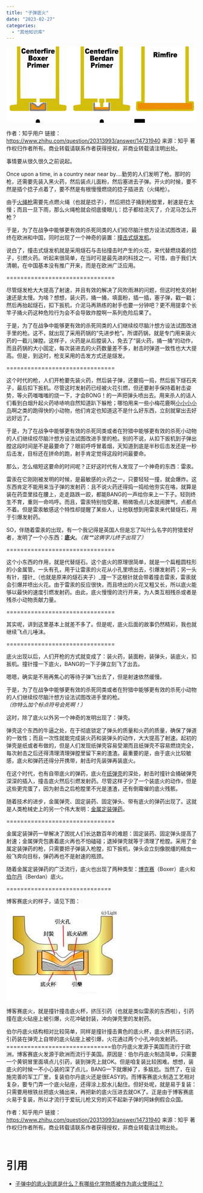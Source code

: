 ```yaml
---
title: "子弹底火"
date: "2023-02-27"
categories: 
  - "其他知识库"
---
```


[![](images/v2-e1086da0c626d4afff579d1300a2c4a5_720w.gif)](http://127.0.0.1/?attachment_id=5042)

作者：知乎用户 链接：https://www.zhihu.com/question/20313993/answer/14731940 来源：知乎 著作权归作者所有。商业转载请联系作者获得授权，非商业转载请注明出处。

事情要从很久很久之前说起。

Once upon a time, in a country near near by....勤劳的人们发明了枪。那时的枪，还需要先装入黑火药，然后装点儿面粉，然后塞进去子弹。开火的时候，要不然是插个捻子点着了，要不然是有根慢慢燃烧的捻子插进去（火绳枪）。

由于[火绳枪](https://www.zhihu.com/search?q=%E7%81%AB%E7%BB%B3%E6%9E%AA&search_source=Entity&hybrid_search_source=Entity&hybrid_search_extra=%7B%22sourceType%22%3A%22answer%22%2C%22sourceId%22%3A14731940%7D)需要先点燃火绳（也就是捻子），然后把捻子捅到枪膛里，射速是在太慢；而且一旦下雨，那么火绳枪就会彻底傻眼儿：捻子都给浇灭了，介泥马怎么开枪？

于是，为了在战争中能够更有效的杀死同类的人们绞尽脑汁想方设法试图改进，最终在欧洲和中国，同时出现了一个神奇的装置：[撞击式燧发机](https://www.zhihu.com/search?q=%E6%92%9E%E5%87%BB%E5%BC%8F%E7%87%A7%E5%8F%91%E6%9C%BA&search_source=Entity&hybrid_search_source=Entity&hybrid_search_extra=%7B%22sourceType%22%3A%22answer%22%2C%22sourceId%22%3A14731940%7D)。

说白了，撞击式燧发机就是采用燧石与击拈撞击时产生的火花，来代替燃烧着的捻子，引燃火药。听起来很简单，在当时可是最先进的科技之一。可惜，由于我们大清朝，在中国基本没有推广开来，而是在欧洲广泛应用。

\===============================

尽管燧发枪大大提高了射速，并且有效的解决了风吹雨淋的问题，但这时枪支的射速还是太慢。为啥？想想，装火药，捅一捅，填面粉，插一插，塞子弹，戳一戳；然后再抬起燧石，扣下扳机，介泥马再熟练的射手也要一分钟吧？更不用提拿个长竿子捅火药这种危险行为会不会导致炸膛啊一系列危险后果了。

于是，为了在战争中能够更有效的杀死同类的人们继续绞尽脑汁想方设法试图改进手里的枪。这不，就出现了采用药锅的“先进步枪”。所谓药锅，就是专门用来装火药的一截儿弹膛。这样子，火药是从后膛装入，免去了“装火药，捅一捅”的动作，而且药锅的大小固定，每次装进去的火药数量差不多，射击时弹道一致性也大大提高。但是，到这时，枪支采用的击发方式还是燧发。

\===============================

这个时代的枪，人们开枪要先装火药，然后装子弹，还要捣一捣，然后扳下燧石夹子，最后扣下扳机。尽管这时发射药已经被火花引燃，但还要射手保持着射击姿势，等火药嗤嗤嗤的烧一下，才会BONG！的一声把弹头喷出去。用来杀人的话人们看到白烟升起火药哧哧响自然知道趴下躲枪；哪怕用来一些小梅花鹿啊[小小小小鸟](https://www.zhihu.com/search?q=%E5%B0%8F%E5%B0%8F%E5%B0%8F%E5%B0%8F%E9%B8%9F&search_source=Entity&hybrid_search_source=Entity&hybrid_search_extra=%7B%22sourceType%22%3A%22answer%22%2C%22sourceId%22%3A14731940%7D)啊之类的跑得快的小动物，他们肯定也知道这不是什么好东西，立刻就窜出去好远好远了。

于是，为了在战争中能够更有效的杀死同类或者在狩猎中能够更有效的杀死小动物的人们继续绞尽脑汁想方设法试图改进手里的枪。别的不说，从扣下扳机到子弹出膛这段时间是不是最要命了？眼前呼呼冒着烟，天知道到底是半秒后击发还是一秒后击发，目标还在拼命的跑，射手肯定觉得这段时间最要命。

那么，怎么缩短这要命的时间呢？正好这时代有人发现了一个神奇的东西：雷汞。

雷汞在它刚刚被发明的时候，是最敏感的火药之一，只要轻轻一撞，就会爆炸。这东西肯定不能用来当子弹的发射药：且不说火药还得捣一捣给他夯实在咯，就算是装在药壶里挂在腰上，走走路跌一跤，都能BANG的一声给你来上一下子。轻则终生不育，重则一命呜呼。而且，雷汞特别怕受潮，稍微吸点儿水就闹脾气，点都点不着。但是雷汞敏感这个特性却提醒了某些人，让他联想到用雷汞来代替燧石，用于引爆发射药。

SO，伴随着雷汞的出现，有一个我记得是英国人但是忘了叫什么名字的狩猎爱好者，发明了一个小东西：**底火**。_（我艹这俩字儿终于出现了）_

\===============================

这个小东西的作用，就是代替燧石。这个底火的原理很简单，就是一个扁粗圆柱形的小金属管。一头有孔，用于让雷汞的火花从小孔里喷出去，引爆发射药；另一头有针，撞针_（也就是原来的燧石夹子）_撞一下这根针就会带着撞击雷汞，雷汞就会引爆并喷出火花。由于雷汞的反应很快，而且喷出的火花又粗又长，所以底火能够以最快的速度引燃发射药。由此，底火慢慢的流行开来，为人类互相残杀或者是残杀小动物贡献力量。

\===============================

其实呢，讲到这里基本上就差不多了。但是呢，底火后面的故事仍然精彩，我也就继续飞点儿唾沫。

\===============================

底火出现以后，人们开枪的方式就变成了：装火药，装面粉，装弹头，装底火，扣扳机。撞针撞一下底火，BANG的一下子弹立刻飞了出去。

嗯嗯，确实是不用再焦心的等待子弹飞出去了，但是射速依然缓慢。

于是，为了在战争中能够更有效的杀死同类或者在狩猎中能够更有效的杀死小动物的人们继续绞尽脑汁想方设法试图改进手里的枪。_（你特么加个标点符号会死啊！）_

这时，除了底火以外另一个神奇的发明出现了：弹壳。

弹壳这个东西的牛逼之处，在于彻底锁定了弹头的质量和火药的质量，确保了弹道的一致性；而且一次性就能完成装火药和装弹头的动作，大大提高了射速。起初的弹壳是纸或者布做的，但是人们发现纸弹壳容易受潮而且纸弹壳不容易燃烧完全，每次射击之后还得清理清理弹膛里留下来的渣渣。最重要的是，由于底火比较敏感，底火和弹药还得分开携带，射击时先装弹再装底火。

在这个时代，也有自带底火的弹药，底火在[纸弹壳](https://www.zhihu.com/search?q=%E7%BA%B8%E5%BC%B9%E5%A3%B3&search_source=Entity&hybrid_search_source=Entity&hybrid_search_extra=%7B%22sourceType%22%3A%22answer%22%2C%22sourceId%22%3A14731940%7D)的深处，射击时撞针会捅破弹壳深深的插入，撞击底火然后引燃发射药。尽管这样子少了一个装底火的动作，但是这些更完蛋了，因为射击之后枪膛里不光是渣渣，还有倒霉催的底火残骸。

随着技术的进步，金属弹壳、固定装药、固定弹头、带有底火的弹药出现了。这就是人类枪械史上的另一个伟大发明：[金属定装弹药](https://www.zhihu.com/search?q=%E9%87%91%E5%B1%9E%E5%AE%9A%E8%A3%85%E5%BC%B9%E8%8D%AF&search_source=Entity&hybrid_search_source=Entity&hybrid_search_extra=%7B%22sourceType%22%3A%22answer%22%2C%22sourceId%22%3A14731940%7D)。

\===============================

金属定装弹药一举解决了困扰人们长达数百年的难题：固定装药、固定弹头提高了射速；金属弹壳包裹着底火再也不怕磕碰；退掉弹壳就等于清理了枪膛。采用了金属定装弹药的枪，只需要把子弹装入枪膛，扣下扳机，弹头会立刻像脱缰的精虫一般飞奔向目标，弹药再也不是射速的瓶颈。

随着金属定装弹药的广泛流行，底火也出现了两种类型：[博克赛](https://www.zhihu.com/search?q=%E5%8D%9A%E5%85%8B%E8%B5%9B&search_source=Entity&hybrid_search_source=Entity&hybrid_search_extra=%7B%22sourceType%22%3A%22answer%22%2C%22sourceId%22%3A14731940%7D)（Boxer）底火和[伯尔丹](https://www.zhihu.com/search?q=%E4%BC%AF%E5%B0%94%E4%B8%B9&search_source=Entity&hybrid_search_source=Entity&hybrid_search_extra=%7B%22sourceType%22%3A%22answer%22%2C%22sourceId%22%3A14731940%7D)（Berdan）底火。

\==============================

博客赛底火的样子，请见下图：

[![](images/20640f37cac83ec3f8b2a1fb16174392_720w.jpg)](http://127.0.0.1/?attachment_id=5043)

博客赛底火，就是撞针撞击底火杯，挤压引药（也就是类似雷汞的东西啦），引药撞在底火砧座上被引爆，火花冲破封装，冲向弹壳里的发射药。

伯尔丹底火结构相对比较简单，同样是撞针撞击黄色的底火杯，底火杯挤压引药，引药装在弹壳上自带的底火砧座上被引爆，火花通过两个小孔冲向发射药。==============================伯尔丹底火发源于美国而流行于欧洲，博客赛底火发源于欧洲而流行于美国。原因是：伯尔丹底火制造简单，只需要一个黄铜冒里面填点儿引药，装到弹壳上就OK。但是咱复装比较困难。想想，装底火的时候一不小心装的深了点儿，BANG一下就爆掉了，多尴尬。当然了，在设施完善的军工厂里，复装伯尔丹底火还是很EASY的。而博客赛底火制造工艺相对复杂，要专门弄一个底火砧座，还得涂上胶水儿黏住。但好处呢，就是易于复装：只需要用根铁丝把底火捅出来，再把新的底火压进去就OK了。正是由于博客赛底火易于复装，所以才流行于爱玩儿枪又穷的买不起新子弹的阿妹例假合众国。

作者：知乎用户 链接：https://www.zhihu.com/question/20313993/answer/14731940 来源：知乎 著作权归作者所有。商业转载请联系作者获得授权，非商业转载请注明出处。

 

# 引用

- [子弹中的底火到底是什么？有哪些化学物质被作为底火使用过？](https://www.zhihu.com/question/20313993)
